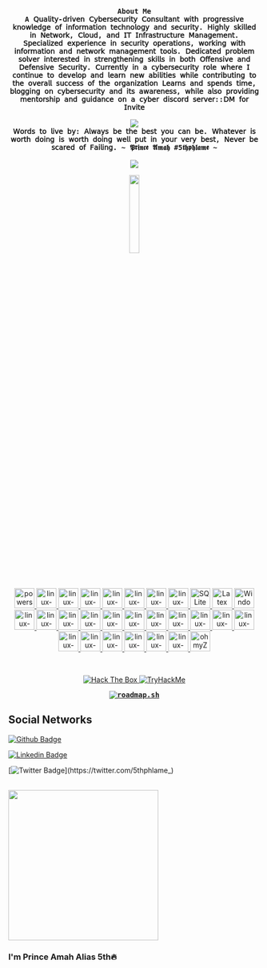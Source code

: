 <p align="left"><strong><samp></samp></strong></p>
    <p align="center">
      <samp><br>
            <b>
            About Me
        <br>
A 𝖰𝗎𝖺𝗅𝗂𝗍𝗒-𝖽𝗋𝗂𝗏𝖾𝗇 𝖢𝗒𝖻𝖾𝗋𝗌𝖾𝖼𝗎𝗋𝗂𝗍𝗒 𝖢𝗈𝗇𝗌𝗎𝗅𝗍𝖺𝗇𝗍 𝗐𝗂𝗍𝗁 𝗉𝗋𝗈𝗀𝗋𝖾𝗌𝗌𝗂𝗏𝖾 𝗄𝗇𝗈𝗐𝗅𝖾𝖽𝗀𝖾 𝗈𝖿 𝗂𝗇𝖿𝗈𝗋𝗆𝖺𝗍𝗂𝗈𝗇 𝗍𝖾𝖼𝗁𝗇𝗈𝗅𝗈𝗀𝗒 𝖺𝗇𝖽 𝗌𝖾𝖼𝗎𝗋𝗂𝗍𝗒. 𝖧𝗂𝗀𝗁𝗅𝗒 𝗌𝗄𝗂𝗅𝗅𝖾𝖽 𝗂𝗇 𝖭𝖾𝗍𝗐𝗈𝗋𝗄, 𝖢𝗅𝗈𝗎𝖽, 𝖺𝗇𝖽 𝖨𝖳 𝖨𝗇𝖿𝗋𝖺𝗌𝗍𝗋𝗎𝖼𝗍𝗎𝗋𝖾 𝖬𝖺𝗇𝖺𝗀𝖾𝗆𝖾𝗇𝗍. 𝖲𝗉𝖾𝖼𝗂𝖺𝗅𝗂𝗓𝖾𝖽 𝖾𝗑𝗉𝖾𝗋𝗂𝖾𝗇𝖼𝖾 𝗂𝗇 𝗌𝖾𝖼𝗎𝗋𝗂𝗍𝗒 𝗈𝗉𝖾𝗋𝖺𝗍𝗂𝗈𝗇𝗌, 𝗐𝗈𝗋𝗄𝗂𝗇𝗀 𝗐𝗂𝗍𝗁 𝗂𝗇𝖿𝗈𝗋𝗆𝖺𝗍𝗂𝗈𝗇 𝖺𝗇𝖽 𝗇𝖾𝗍𝗐𝗈𝗋𝗄 𝗆𝖺𝗇𝖺𝗀𝖾𝗆𝖾𝗇𝗍 𝗍𝗈𝗈𝗅𝗌. 𝖣𝖾𝖽𝗂𝖼𝖺𝗍𝖾𝖽 𝗉𝗋𝗈𝖻𝗅𝖾𝗆 𝗌𝗈𝗅𝗏𝖾𝗋 𝗂𝗇𝗍𝖾𝗋𝖾𝗌𝗍𝖾𝖽 𝗂𝗇 𝗌𝗍𝗋𝖾𝗇𝗀𝗍𝗁𝖾𝗇𝗂𝗇𝗀 𝗌𝗄𝗂𝗅𝗅𝗌 𝗂𝗇 𝖻𝗈𝗍𝗁 𝖮𝖿𝖿𝖾𝗇𝗌𝗂𝗏𝖾 𝖺𝗇𝖽 𝖣𝖾𝖿𝖾𝗇𝗌𝗂𝗏𝖾 𝖲𝖾𝖼𝗎𝗋𝗂𝗍𝗒. 𝖢𝗎𝗋𝗋𝖾𝗇𝗍𝗅𝗒 𝗂𝗇 𝖺 𝖼𝗒𝖻𝖾𝗋𝗌𝖾𝖼𝗎𝗋𝗂𝗍𝗒 𝗋𝗈𝗅𝖾 𝗐𝗁𝖾𝗋𝖾 𝖨 𝖼𝗈𝗇𝗍𝗂𝗇𝗎𝖾 𝗍𝗈 𝖽𝖾𝗏𝖾𝗅𝗈𝗉 𝖺𝗇𝖽 𝗅𝖾𝖺𝗋𝗇 𝗇𝖾𝗐 𝖺𝖻𝗂𝗅𝗂𝗍𝗂𝖾𝗌 𝗐𝗁𝗂𝗅𝖾 𝖼𝗈𝗇𝗍𝗋𝗂𝖻𝗎𝗍𝗂𝗇𝗀 𝗍𝗈 𝗍𝗁𝖾 𝗈𝗏𝖾𝗋𝖺𝗅𝗅 𝗌𝗎𝖼𝖼𝖾𝗌𝗌 𝗈𝖿 𝗍𝗁𝖾 𝗈𝗋𝗀𝖺𝗇𝗂𝗓𝖺𝗍𝗂𝗈𝗇  𝖫𝖾𝖺𝗋𝗇𝗌 𝖺𝗇𝖽 𝗌𝗉𝖾𝗇𝖽𝗌 𝗍𝗂𝗆𝖾, 𝖻𝗅𝗈𝗀𝗀𝗂𝗇𝗀 𝗈𝗇 𝖼𝗒𝖻𝖾𝗋𝗌𝖾𝖼𝗎𝗋𝗂𝗍𝗒 𝖺𝗇𝖽 𝗂𝗍𝗌 𝖺𝗐𝖺𝗋𝖾𝗇𝖾𝗌𝗌, 𝗐𝗁𝗂𝗅𝖾 𝖺𝗅𝗌𝗈 𝗉𝗋𝗈𝗏𝗂𝖽𝗂𝗇𝗀 𝗆𝖾𝗇𝗍𝗈𝗋𝗌𝗁𝗂𝗉 𝖺𝗇𝖽 𝗀𝗎𝗂𝖽𝖺𝗇𝖼𝖾 𝗈𝗇 𝖺 𝖼𝗒𝖻𝖾𝗋 𝖽𝗂𝗌𝖼𝗈𝗋𝖽 𝗌𝖾𝗋𝗏𝖾𝗋::𝖣𝖬 𝖿𝗈𝗋 𝖨𝗇𝗏𝗂𝗍𝖾
            </b>
        <br>
        <br>
          <image src="https://readme-typing-svg.herokuapp.com?font=Iosevka&size=24&color=BC83E3&center=true&width=410&height=45&lines=Explore,+exploit,+evolve.">
        <br>
            <b>
			𝖶𝗈𝗋𝖽𝗌 𝗍𝗈 𝗅𝗂𝗏𝖾 𝖻𝗒: 𝖠𝗅𝗐𝖺𝗒𝗌 𝖻𝖾 𝗍𝗁𝖾 𝖻𝖾𝗌𝗍 𝗒𝗈𝗎 𝖼𝖺𝗇 𝖻𝖾.  𝖶𝗁𝖺𝗍𝖾𝗏𝖾𝗋 𝗂𝗌 𝗐𝗈𝗋𝗍𝗁 𝖽𝗈𝗂𝗇𝗀 𝗂𝗌 𝗐𝗈𝗋𝗍𝗁 𝖽𝗈𝗂𝗇𝗀 𝗐𝖾𝗅𝗅 𝗉𝗎𝗍 𝗂𝗇 𝗒𝗈𝗎𝗋 𝗏𝖾𝗋𝗒 𝖻𝖾𝗌𝗍,  𝖭𝖾𝗏𝖾𝗋 𝖻𝖾 𝗌𝖼𝖺𝗋𝖾𝖽 𝗈𝖿 𝖥𝖺𝗂𝗅𝗂𝗇𝗀.
		   ~ 𝕻𝖗𝖎𝖓𝖈𝖊 𝕬𝖒𝖆𝖍 #5𝖙𝖍𝖕𝖍𝖑𝖆𝖒𝖊 ~
            </b>
        <br>
        <br>
          <image src="https://readme-typing-svg.herokuapp.com?font=Iosevka&size=16&color=1793D1&center=true&width=410&height=45&lines=I+Hack+with+kali<3">
      </samp>
    </p>
<p align="center"><a href="https://kali.org/">
    <img src="https://i.postimg.cc/FRT10RrC/Kali-Linux-Penetration-Testing-and-Ethical-Hacking-Linux-Distribution-removebg-preview.png" height="20%" width="20%">
</a></p>
        <br> 
<p align="center"> <a href="https://www.powershellgallery.com/" target="_blank">
    <img src="https://cdn.jsdelivr.net/gh/devicons/devicon@latest/icons/powershell/powershell-original.svg" alt="powershell" width="40" height="40"/>
</a>
<a href="https://www.linux.org/" target="_blank">
    <img src="https://cdn.jsdelivr.net/gh/devicons/devicon@latest/icons/debian/debian-plain-wordmark.svg" alt="linux-OS" width="40" height="40"/>
</a>
<a href="https://www.php.net/" target="_blank">
    <img src="https://cdn.jsdelivr.net/gh/devicons/devicon@latest/icons/php/php-original.svg" alt="linux-OS" width="40" height="40"/>
</a>
<a href="https://www.python.org/" target="_blank">
    <img src="https://cdn.jsdelivr.net/gh/devicons/devicon@latest/icons/python/python-original-wordmark.svg" alt="linux-OS" width="40" height="40"/>
</a>
<a href="https://neovim.io/" target="_blank">
    <img src="https://cdn.jsdelivr.net/gh/devicons/devicon@latest/icons/neovim/neovim-original-wordmark.svg" alt="linux-OS" width="40" height="40"/>
</a>
<a href="https://en.wikipedia.org/wiki/JavaScript" target="_blank">
    <img src="https://cdn.jsdelivr.net/gh/devicons/devicon@latest/icons/javascript/javascript-original.svg" alt="linux-OS" width="40" height="40"/>
</a>
<a href="https://www.oracle.com/" target="_blank">
    <img src="https://cdn.jsdelivr.net/gh/devicons/devicon@latest/icons/oracle/oracle-original.svg" alt="linux-OS" width="40" height="40"/>
</a>
<a href="https://git-scm.com/" target="_blank">
    <img src="https://cdn.jsdelivr.net/gh/devicons/devicon@latest/icons/git/git-plain-wordmark.svg" alt="linux-OS" width="40" height="40"/>
</a>
<a href="https://www.sqlite.org/" target="_blank">
    <img src="https://cdn.jsdelivr.net/gh/devicons/devicon@latest/icons/sqlite/sqlite-original-wordmark.svg" alt="SQLite" width="40" height="40"/>
</a>
<a href="https://www.latex-project.org/" target="_blank">
    <img src="https://cdn.jsdelivr.net/gh/devicons/devicon@latest/icons/latex/latex-original.svg" alt="Latex" width="40" height="40"/>
</a>
<a href="https://en.wikipedia.org/wiki/Microsoft_Windows" target="_blank">
    <img src="https://cdn.jsdelivr.net/gh/devicons/devicon@latest/icons/windows11/windows11-original.svg" alt="Windows" width="40" height="40"/>
</a>
<a href="https://nginx.com" target="_blank">
    <img src="https://cdn.jsdelivr.net/gh/devicons/devicon@latest/icons/nginx/nginx-original.svg" alt="linux-OS" width="40" height="40"/>
</a>
<a href="https://en.wikipedia.org/wiki/MS-DOS" target="_blank">
    <img src="https://cdn.jsdelivr.net/gh/devicons/devicon@latest/icons/msdos/msdos-original.svg" alt="linux-OS" width="40" height="40"/>
</a>
<a href="https://httpd.apache.org/" target="_blank">
    <img src="https://cdn.jsdelivr.net/gh/devicons/devicon@latest/icons/apache/apache-original-wordmark.svg" alt="linux-OS" width="40" height="40"/>
</a>
<a href="https://cloudflare.com" target="_blank">
    <img src="https://cdn.jsdelivr.net/gh/devicons/devicon@latest/icons/cloudflare/cloudflare-original-wordmark.svg" alt="linux-OS" width="40" height="40"/>
</a>
<a href="https://www.markdownguide.org/" target="_blank">
    <img src="https://cdn.jsdelivr.net/gh/devicons/devicon@latest/icons/markdown/markdown-original.svg" alt="linux-OS" width="40" height="40"/>
</a>
<a href="https://www.putty.org/" target="_blank">
    <img src="https://cdn.jsdelivr.net/gh/devicons/devicon@latest/icons/putty/putty-original.svg" alt="linux-OS" width="40" height="40"/>
</a>
<a href="https://www.jetbrains.com/pycharm/?var=1" target="_blank">
    <img src="https://cdn.jsdelivr.net/gh/devicons/devicon@latest/icons/pycharm/pycharm-original.svg" alt="linux-OS" width="40" height="40"/>
</a>
<a href="https://stackoverflow.com/" target="_blank">
    <img src="https://cdn.jsdelivr.net/gh/devicons/devicon@latest/icons/stackoverflow/stackoverflow-original-wordmark.svg" alt="linux-OS" width="40" height="40"/>
</a>
<a href="https://www.w3schools.com/xml/xml_whatis.asp" target="_blank">
    <img src="https://cdn.jsdelivr.net/gh/devicons/devicon@latest/icons/xml/xml-original.svg" alt="linux-OS" width="40" height="40"/>
</a>
<a href="https://portswigger.net/burp" target="_blank">
    <img src="https://i.postimg.cc/HLDqv8VY/images-removebg-preview-1.png" alt="linux-OS" width="40" height="40"/>
</a>
<a href="https://www.metasploit.com/" target="_blank">
    <img src="https://i.postimg.cc/Ssw1RwCy/download-removebg-preview.png" alt="linux-OS" width="40" height="40"/>
</a>
<a href="https://bloodhound.readthedocs.io/en/latest/" target="_blank">
    <img src="https://i.postimg.cc/5yS5JGmK/1-E0-I-QO-1-U8y-ROC6-Fb-Uy-HGA-removebg-preview.png" alt="linux-OS" width="40" height="40"/>
</a>
<a href="https://www.snort.org/" target="_blank">
    <img src="https://i.postimg.cc/RhW3sDDn/download-removebg-preview-1.png" alt="linux-OS" width="40" height="40"/>
</a>
<a href="https://www.wireshark.org/" target="_blank">
    <img src="https://i.postimg.cc/V6p7H3kx/wireshark-104082-removebg-preview.png" alt="linux-OS" width="40" height="40"/>
</a>
<a href="https://wazuh.com/" target="_blank">
    <img src="https://i.postimg.cc/y8G7nNzn/images-removebg-preview-2.png" alt="linux-OS" width="40" height="40"/>
</a>
<a href="https://www.pfsense.org/" target="_blank">
    <img src="https://i.postimg.cc/HnTJHLnX/download-removebg-preview-2.png" alt="linux-OS" width="40" height="40"/>
</a>
<a href="https://ghost.org/" target="_blank">
    <img src="https://i.postimg.cc/FKZ58FM2/images-removebg-preview-3.png" alt="linux-OS" width="40" height="40"/>
</a>
<a href="https://ohmyz.sh/" target="_blank">
    <img src="https://cdn.jsdelivr.net/gh/devicons/devicon@latest/icons/ohmyzsh/ohmyzsh-original.svg" alt="ohmyZsh" width="40" height="40"/>
</a> </p>
<br>

		  
<p align="center">
  <a href="https://app.hackthebox.com/profile/586178">
    <img src="http://www.hackthebox.eu/badge/image/586178" alt="Hack The Box">
  </a>
  <a href="https://tryhackme.com/p/1stblackking">
   <img src="https://tryhackme-badges.s3.amazonaws.com/1stblackking.png" alt="TryHackMe">
  </a>
</p>
<p align="center"><strong><samp><a href="https://roadmap.sh"><img src="https://roadmap.sh/card/wide/66cdab14a22274ce503f9d35?variant=dark" alt="roadmap.sh"/></a></samp></strong></p>


## Social Networks

[![Github Badge](https://img.shields.io/badge/-Github-000?style=flat-square&logo=Github&logoColor=white&link=https://github.com/5thphlame)](https://github.com/5thphlame)

[![Linkedin Badge](https://img.shields.io/badge/-LinkedIn-blue?style=flat-square&logo=Linkedin&logoColor=white&link=https://www.linkedin.com/in/prince-amah-1b6895116)](https://www.linkedin.com/in/prince-amah-1b6895116)

[![Twitter Badge](https://img.shields.io/badge/Twitter-1DA1F2?style=for-the-badge&logo=twitter&logoColor=white&link=https://twitter.com/5thphlame_)](https://twitter.com/5thphlame_)

<br>

<img src="https://media.giphy.com/media/3oEjHWpiVIOGXT5l9m/giphy.gif" width="300">

</br>

### I'm Prince Amah Alias 5th🔥
